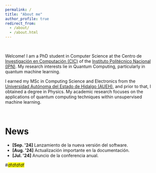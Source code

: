 ```yaml
---
permalink: /
title: "About me"
author_profile: true
redirect_from: 
  - /about/
  - /about.html
---
```

 
<br>

Welcome! I am a PhD student in Computer Science at the Centro de [Investigación en Computación (CIC)](https://www.cic.ipn.mx/) of the [Instituto Politécnico Nacional (IPN)](https://www.ipn.mx/). My research interests lie in Quantum Computing, particularly in quantum machine learning. 

I earned my MSc in Computing Science and Electronics from the [Universidad Autónoma del Estado de Hidalgo (AUEH)](https://www.uaeh.edu.mx/), and prior to that, I obtained a degree in Physics. 
My academic research focuses on the applications of quantum computing techniques within unsupervised machine learning.

<br>

# News

- **[Sep. '24]** Lanzamiento de la nueva versión del software.
- **[Aug. '24]** Actualización importante en la documentación.
- **[Jul. '24]** Anuncio de la conferencia anual.

#<span style="background-color:yellow;">dfdfdfdf</span>
